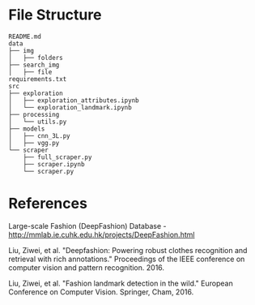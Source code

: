 
# File Structure

```
README.md
data
├── img
│   ├── folders
├── search_img
│   ├── file
requirements.txt
src
├── exploration
│   ├── exploration_attributes.ipynb
│   └── exploration_landmark.ipynb
├── processing
│   └── utils.py
├── models
│   ├── cnn_3L.py
│   ├── vgg.py
└── scraper
    ├── full_scraper.py
    ├── scraper.ipynb
    └── scraper.py
```

# References

Large-scale Fashion (DeepFashion) Database - http://mmlab.ie.cuhk.edu.hk/projects/DeepFashion.html

Liu, Ziwei, et al. "Deepfashion: Powering robust clothes recognition and retrieval with rich annotations." Proceedings of the IEEE conference on computer vision and pattern recognition. 2016.

Liu, Ziwei, et al. "Fashion landmark detection in the wild." European Conference on Computer Vision. Springer, Cham, 2016.

